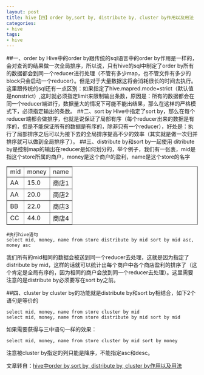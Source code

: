 ```yaml
---
layout: post
title: hive【四】order by,sort by, distribute by, cluster by作用以及用法
categories:
- hive
tags:
- hive
---
```


##一、order by
Hive中的order by跟传统的sql语言中的order by作用是一样的，会对查询的结果做一次全局排序，所以说，只有hive的sql中制定了order by所有的数据都会到同一个reducer进行处理（不管有多少map，也不管文件有多少的block只会启动一个reducer）。但是对于大量数据这将会消耗很长的时间去执行。
    这里跟传统的sql还有一点区别：如果指定了hive.mapred.mode=strict（默认值是nonstrict）,这时就必须指定limit来限制输出条数，原因是：所有的数据都会在同一个reducer端进行，数据量大的情况下可能不能出结果，那么在这样的严格模式下，必须指定输出的条数。
##二、sort by
Hive中指定了sort by，那么在每个reducer端都会做排序，也就是说保证了局部有序（每个reducer出来的数据是有序的，但是不能保证所有的数据是有序的，除非只有一个reducer），好处是：执行了局部排序之后可以为接下去的全局排序提高不少的效率（其实就是做一次归并排序就可以做到全局排序了）。
##三、distribute by和sort by一起使用
 ditribute by是控制map的输出在reducer是如何划分的，举个例子，我们有一张表，mid是指这个store所属的商户，money是这个商户的盈利，name是这个store的名字
 <table border="1" width="100%" cellspacing="1" cellpadding="1">
<tbody>
<tr>
<td>mid</td>
<td>money</td>
<td>name</td>
</tr>
<tr>
<td>AA</td>
<td>15.0</td>
<td>商店1</td>
</tr>
<tr>
<td>AA</td>
<td>20.0</td>
<td>商店2</td>
</tr>
<tr>
<td>BB</td>
<td>22.0</td>
<td>商店3</td>
</tr>
<tr>
<td>CC</td>
<td>44.0</td>
<td>商店4</td>
</tr>
</tbody>
</table>
	
	#执行hive语句
	select mid, money, name from store distribute by mid sort by mid asc, money asc
	
我们所有的mid相同的数据会被送到同一个reducer去处理，这就是因为指定了distribute by mid，这样的话就可以统计出每个商户中各个商店盈利的排序了（这个肯定是全局有序的，因为相同的商户会放到同一个reducer去处理）。这里需要注意的是distribute by必须要写在sort by之前。
	
##四、cluster by
cluster by的功能就是distribute by和sort by相结合，如下2个语句是等价的
	
	select mid, money, name from store cluster by mid
	select mid, money, name from store distribute by mid sort by mid  
	
如果需要获得与三中语句一样的效果：

	select mid, money, name from store cluster by mid sort by money
注意被cluster by指定的列只能是降序，不能指定asc和desc。  

文章转自：<a href="http://blog.csdn.net/jthink_/article/details/38903775">hive中order by,sort by, distribute by, cluster by作用以及用法</a>
